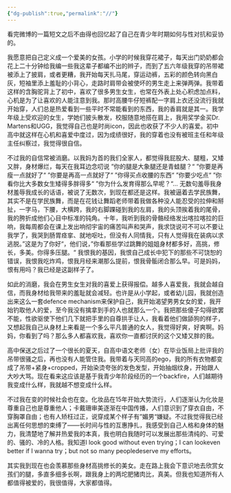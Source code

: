 ```yaml
---
{"dg-publish":true,"permalink":"//"}
---
```



看完微博的一篇短文之后不由得也回忆起了自己在青少年时期如何与性对抗和妥协的。

我愿意把自己定义成一个爱美的女孩。小学的时候我穿花裙子，每天出门奶奶都会花上二十分钟给我编一些我这辈子都编不出的辫子，而到了五六年级我穿的吊带裙被添上了披肩，或者更糟，我开始每天扎马尾，穿运动裤，五彩的颜色转向黑白灰，短袖里添上羞耻的小背心，走路时肩带会被使坏的男生走上来弹两弹。我带着这样的含胸驼背上了初中，喜欢了很多男生女生，也常在外表上处心积虑加点料，心机是为了让喜欢的人能注意到我。那时高腰牛仔短裤配一字肩上衣还没流行我就开始穿，人们总是热爱看到一些平时不常能看到的东西，我的香肩就是其一。我学年级上受欢迎的女生，学她们披头散发，校服随意地搭在肩上，我用奖学金买Dr. Martens和UGG，我觉得自己也是时尚icon，因此也收获了不少人的喜爱。初中高中就这样在心机和喜爱中度过，因为成绩很好，我的穿着也没有被班主任和年级主任纠察过，我觉得很自信。

不过我的自信常被消磨。以我妈为首的我们全家人，都觉得我屁股大、腿粗，又矮又胖，身材爆烂，每天在我耳边念叨说 ”你的腿是大象腿还是青蛙腿？“ ”你要是再瘦一点就好了“ ”你要是再高一点就好了“ ”你得买点收腰的东西“ ”你要少吃点“ ”你看你比大多数女生矮得多胖得多“ ”你为什么发育得那么早呢？“... 无数句羞辱我身材羞辱我成长的话语，被说了无数次，到现在都还是这样。我被逼着去学民族舞，其实不是在学民族舞，而是在花钱让舞蹈老师带着我做各种没人能忍受的拉伸和掰扯，一字马，下腰，大横跨，我的右脚踝碰到我的左肩，我的头顶挨着我的尾骨，我的胯折成他们心目中标准的钝角。十年，我听到我的骨骼经络发出喀拉喀拉的巨响，我每周都会在课上发出响彻宇宙的痛苦叫声和哭声，我求饶说可不可以不要让我学了，我哭到肠胃痉挛、就地呕吐，但没有人同情我，只有人觉得我在装病以求逃脱。”这是为了你好“，他们说，”你看那些学过跳舞的姐姐身材都多好，高挑，修长，多美。你得多压腿。“ 我恨我的基因，我恨自己成长中犯下的那些不可饶恕的错误，我恨我吃炸鸡，恨我月经来潮那么提前，恨我骨骺闭合那么早。可是妈妈，恨有用吗？我已经是这副样子了。

如此的消磨，我会在男生女生对我的喜爱上获得报偿。越多人喜爱我，我就会越自信，而我身材给我带来的羞耻就会减轻。也许是从小学起，或者幼儿园，我就创造出来这么一套defence mechanism来保护自己，我开始渴望男男女女的爱，我开始钓取他人的爱，至今我没有擒拿到手的人也就那么一个。我把那些傻子勾得欲罢不能，性欲驱使下他们几下就把手里的自尊拱手让人，我看着他们做舔狗的样子，又想起我自己从身材上来看是一个多么平凡普通的女人，我觉得好爽，好爽啊。妈妈，你看到了吗？那么多人都喜欢我，喜欢你一直都讨厌的这个又矮又胖的我。

高中保送之后过了一个很长的夏天，自高中语文老师（女）在毕业饭局上批评我的吊带很骚之后，再也没有人能管住我。我带着与天同高的ego，我的所有衣物都变成了吊带+紧身+cropped，开始染烫夸张的发色发型，开始抽烟纹身，开始跟人大吵大骂。现在看来这应该是基于我青少年阶段经历的一个backfire，人们越期待我变成什么样，我就越不想变成什么样。

不过我在变的时候社会也在变。化妆品在15年开始大势流行，人们逐渐认为化妆是尊重自己也是尊重他人；卡戴珊审美逐渐在中国传播，人们意识到了穿衣自由，不穿胸罩自由；也有人矫枉过正，说穿成某个样子有”媚男“嫌疑。不过我觉得我已经出离任何思想的束缚了——长时间与性的互惠挣扎，我感受到自己人格和身体的魅力，我清楚地了解并热爱我的本真，我也明白我随时可以发展出那些清纯的、可爱的、骚的、冷的人格。我知道I look good without even trying；I can lookeven better if I wanna try；but not so many peopledeserve my efforts。

其实我到现在也会羡慕那些身材高挑修长的美女。走在路上我会下意识地去欣赏女孩们的腿，多直多细多长啊，跟我身上的两坨肥猪肉比，真美。但我也知道所有人都值得被爱的，我很值得，大家都值得。